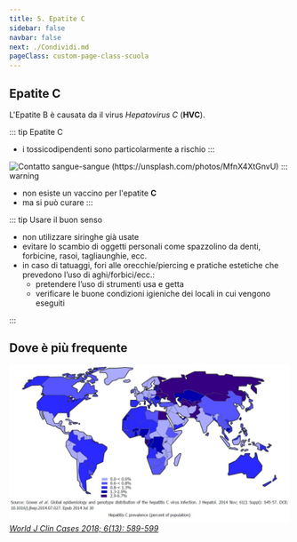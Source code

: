 ```yaml
---
title: 5. Epatite C
sidebar: false
navbar: false
next: ./Condividi.md
pageClass: custom-page-class-scuola
---
```


## Epatite C

L'Epatite B è causata da il virus _Hepatovirus C_ (**HVC**).

::: tip Epatite C <Badge text="C-ontatto sangue" type="tip"/>

- i tossicodipendenti sono particolarmente a rischio
  :::

![Contatto sangue-sangue (https://unsplash.com/photos/MfnX4XtGnvU)](../assets/images/ago.jpg)
::: warning

- non esiste un vaccino per l'epatite **C**
- ma si può curare
  :::

::: tip Usare il buon senso

- non utilizzare siringhe già usate
- evitare lo scambio di oggetti personali come spazzolino da denti, forbicine, rasoi, tagliaunghie, ecc.
- in caso di tatuaggi, fori alle orecchie/piercing e pratiche estetiche che prevedono l’uso di aghi/forbici/ecc.:
  - pretendere l’uso di strumenti usa e getta
  - verificare le buone condizioni igieniche dei locali in cui vengono eseguiti

:::

## Dove è più frequente

![JOURNAL (WJCC-6-589)](../assets/images/WJCC-6-589-g003.jpg)
_[*World J Clin Cases 2018; 6(13): 589-599*](https://dx.doi.org/10.12998/wjcc.v6.i13.589)_
